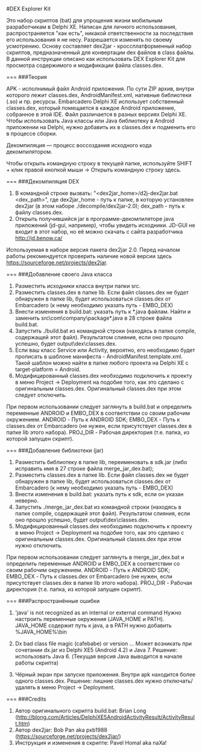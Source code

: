 #DEX Explorer Kit

Это набор скриптов (bat) для упрощения жизни мобильным разработчикам в Delphi XE. Написан для личного использования, распространяется "как есть", никакой ответственности за последствия его использования я не несу. Разрешается изменять по своему усмотрению.
Основу составляет dex2jar - кроссплатформенный набор скриптов, предназначенный для конвертации dex файлов в class файлы. В данной инструкции описано как использовать DEX Explorer Kit для просмотра содержимого и модификации файла classes.dex.

===
###Теория

APK - исполнимый файл Android приложения. По сути ZIP архив, внутри которого лежит classes.dex, AndroidManifest.xml, нативные библиотеки (.so) и пр. ресурсы. Embarcadero Delphi XE использует собственный classes.dex, который помещается в каждое Android приложение, собранное в этой IDE. Файл различается в разных версиях Delphi XE. Чтобы использовать Java классы или Java библиотеку в Android приложении на Delphi, нужно добавить их в classes.dex и подменить его в процессе сборки.

Декомпиляция — процесс воссоздания исходного кода декомпилятором.

Чтобы открыть командную строку в текущей папке, используйте SHIFT + клик правой кнопкой мыши -> Открыть командную строку здесь.

===
###Декомпиляция DEX

1. В командной строке вызвать: "<dex2jar_home>/d2j-dex2jar.bat <dex_path>",
	где 
	dex2jar_home - путь к папке, в которую установлен dex2jar (в этом наборе ./decompile/dex2jar-2.0);
	dex_path     - путь к файлу classes.dex.
2. Открыть получившийся jar в программе-декомпиляторе java приложений (jd-gui, например), чтобы увидеть исходники.
	JD-GUI не входит в этот набор, но её можно скачать с сайта разработчика http://jd.benow.ca/

Используемая в наборе версия пакета dex2jar 2.0. Перед началом работы рекомендуется проверить наличие новой версии здесь https://sourceforge.net/projects/dex2jar.

===
###Добавление своего Java класса

1. Разместить исходники класса внутри папки src.
2. Разместить classes.dex в папке lib.
	Если файл classes.dex не будет обнаружен в папке lib, будет использоваться classes.dex от Embarcadero (к нему необходимо указать путь - EMBO_DEX)
3. Внести изменения в build.bat: указать путь к *.java файлам. Найти и заменить src\com\company\package\*.java в 28 строке файла build.bat.
4. Запустить ./build.bat из командной строки (находясь в папке compile, содержащей этот файл).
	Результатом слияния, если оно прошло успешно, будет output\dex\classes.dex.
5. Если ваш класс Service или Activity, вероятно, его необходимо будет прописать в шаблоне манифеста - AndroidManifest.template.xml. Такой шаблон можно найти в папке любого проекта на Delphi XE с target-platform = Android.
6. Модифицированный classes.dex необходимо подключить к проекту в меню Project -> Deployment на подобие того, как это сделано с оригинальным classes.dex. Оригинальный classes.dex при этом следует отключить.

При первом использовании следует заглянуть в build.bat и определить переменные ANDROID и EMBO_DEX в соответствии со своим рабочим окружением.
ANDROID - Путь к ANDROID SDK;
EMBO_DEX - Путь к classes.dex от Embarcadero (не нужен, если присутствует classes.dex в папке lib этого набора).
PROJ_DIR - Рабочая директория (т.е. папка, из которой запущен скрипт).

===
###Добавление библиотеки (jar)

1. Разместить библиотеку в папке lib, переименовать в sdk.jar (либо исправить имя в 27 строке файла merge_jar_dex.bat);
2. Разместить classes.dex в папке lib.
	Если файл classes.dex не будет обнаружен в папке lib, будет использоваться classes.dex от Embarcadero (к нему необходимо указать путь - EMBO_DEX)
3. Внести изменения в build.bat: указать путь к sdk, если он указан неверно.
4. Запустить ./merge_jar_dex.bat из командной строки (находясь в папке compile, содержащей этот файл).
	Результатом слияния, если оно прошло успешно, будет output\dex\classes.dex.
5. Модифицированный classes.dex необходимо подключить к проекту в меню Project -> Deployment на подобие того, как это сделано с оригинальным classes.dex. Оригинальный classes.dex при этом нужно отключить.

При первом использовании следует заглянуть в merge_jar_dex.bat и определить переменные ANDROID и EMBO_DEX в соответствии со своим рабочим окружением.
ANDROID - Путь к ANDROID SDK;
EMBO_DEX - Путь к classes.dex от Embarcadero (не нужен, если присутствует classes.dex в папке lib этого набора).
PROJ_DIR - Рабочая директория (т.е. папка, из которой запущен скрипт).

===
###Распространённые ошибки

1. 'java' is not recognized as an internal or external command
	Нужно настроить переменные окружения (JAVA_HOME и PATH).
	JAVA_HOME содержит путь к java, а в PATH нужно добавить %JAVA_HOME%\bin

2. Dx bad class file magic (cafebabe) or version ...
	Может возникать при сочетании dx.jar из Delphi XE5 (Android 4.2) и Java 7.
	Решение: использовать Java 6.
	(Текущая версия Java выводится в начале работы скрипта)

3. Чёрный экран при запуске приложения.
	Внутри apk находится более одного classes.dex. 
	Решение: лишние classes.dex нужно отключать/удалять в меню Project -> Deployment.

===
###Credits

1. Автор оригинального скрипта build.bat: Brian Long (http://blong.com/Articles/DelphiXE5AndroidActivityResult/ActivityResult.htm)
2. Автор dex2jar: Bob Pan aka pxb1988 (https://sourceforge.net/projects/dex2jar/) 
3. Инструкция и изменения в скрипте: Pavel Homal aka naXa!
